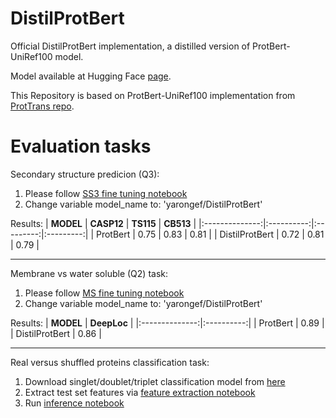 # DistilProtBert
Official DistilProtBert implementation, a distilled version of ProtBert-UniRef100 model.

Model available at Hugging Face [page](https://huggingface.co/yarongef/DistilProtBert).

This Repository is based on ProtBert-UniRef100 implementation from [ProtTrans repo](https://github.com/agemagician/ProtTrans).

**Evaluation tasks**
========================
Secondary structure predicion (Q3):
  1. Please follow [SS3 fine tuning notebook](https://github.com/agemagician/ProtTrans/blob/master/Fine-Tuning/ProtBert-BFD-FineTune-SS3.ipynb) 
  2. Change variable model_name to: 'yarongef/DistilProtBert'

Results:
|    **MODEL**   | **CASP12** | **TS115** | **CB513** |
|:--------------:|:----------:|:---------:|:---------:|
|    ProtBert    |    0.75    |    0.83   |    0.81   |
| DistilProtBert |    0.72    |    0.81   |    0.79   |

---------------------------------

Membrane vs water soluble (Q2) task:
  1. Please follow [MS fine tuning notebook](https://github.com/agemagician/ProtTrans/blob/master/Fine-Tuning/ProtBert-BFD-FineTuning-MS.ipynb)
  2. Change variable model_name to: 'yarongef/DistilProtBert'
 
Results:
|    **MODEL**   | **DeepLoc** |
|:--------------:|:----------:|
|    ProtBert    |    0.89    |  
| DistilProtBert |    0.86    | 

----------------------------------

Real versus shuffled proteins classification task:
  1. Download singlet/doublet/triplet classification model from [here](https://www.dropbox.com/sh/221eiziowdg5m5e/AADh_f8DO_Tn9r56S1QbpyaHa?dl=0)
  1. Extract test set features via [feature extraction notebook](https://github.com/yarongef/DistilProtBert/blob/main/Real%20vs.%20Shuffled%20Classification%20task/Feature%20Extraction.ipynb)
  2. Run [inference notebook](https://github.com/yarongef/DistilProtBert/blob/main/Real%20vs.%20Shuffled%20Classification%20task/Inference.ipynb)
